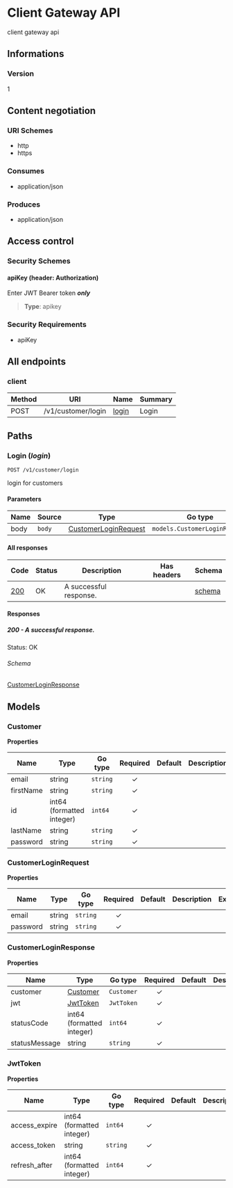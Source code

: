 


# Client Gateway API
client gateway api
  

## Informations

### Version

1

## Content negotiation

### URI Schemes
  * http
  * https

### Consumes
  * application/json

### Produces
  * application/json

## Access control

### Security Schemes

#### apiKey (header: Authorization)

Enter JWT Bearer token **_only_**

> **Type**: apikey

### Security Requirements
  * apiKey

## All endpoints

###  client

| Method  | URI     | Name   | Summary |
|---------|---------|--------|---------|
| POST | /v1/customer/login | [login](#login) | Login |
  


## Paths

### <span id="login"></span> Login (*login*)

```
POST /v1/customer/login
```

login for customers

#### Parameters

| Name | Source | Type | Go type | Separator | Required | Default | Description |
|------|--------|------|---------|-----------| :------: |---------|-------------|
| body | `body` | [CustomerLoginRequest](#customer-login-request) | `models.CustomerLoginRequest` | | ✓ | |  |

#### All responses
| Code | Status | Description | Has headers | Schema |
|------|--------|-------------|:-----------:|--------|
| [200](#login-200) | OK | A successful response. |  | [schema](#login-200-schema) |

#### Responses


##### <span id="login-200"></span> 200 - A successful response.
Status: OK

###### <span id="login-200-schema"></span> Schema
   
  

[CustomerLoginResponse](#customer-login-response)

## Models

### <span id="customer"></span> Customer


  



**Properties**

| Name | Type | Go type | Required | Default | Description | Example |
|------|------|---------|:--------:| ------- |-------------|---------|
| email | string| `string` | ✓ | |  |  |
| firstName | string| `string` | ✓ | |  |  |
| id | int64 (formatted integer)| `int64` | ✓ | |  |  |
| lastName | string| `string` | ✓ | |  |  |
| password | string| `string` | ✓ | |  |  |



### <span id="customer-login-request"></span> CustomerLoginRequest


  



**Properties**

| Name | Type | Go type | Required | Default | Description | Example |
|------|------|---------|:--------:| ------- |-------------|---------|
| email | string| `string` | ✓ | |  |  |
| password | string| `string` | ✓ | |  |  |



### <span id="customer-login-response"></span> CustomerLoginResponse


  



**Properties**

| Name | Type | Go type | Required | Default | Description | Example |
|------|------|---------|:--------:| ------- |-------------|---------|
| customer | [Customer](#customer)| `Customer` | ✓ | |  |  |
| jwt | [JwtToken](#jwt-token)| `JwtToken` | ✓ | |  |  |
| statusCode | int64 (formatted integer)| `int64` | ✓ | |  |  |
| statusMessage | string| `string` | ✓ | |  |  |



### <span id="jwt-token"></span> JwtToken


  



**Properties**

| Name | Type | Go type | Required | Default | Description | Example |
|------|------|---------|:--------:| ------- |-------------|---------|
| access_expire | int64 (formatted integer)| `int64` | ✓ | |  |  |
| access_token | string| `string` | ✓ | |  |  |
| refresh_after | int64 (formatted integer)| `int64` | ✓ | |  |  |


